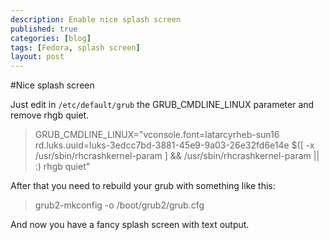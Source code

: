 ```yaml
---
description: Enable nice splash screen
published: true
categories: [blog]
tags: [Fedora, splash screen]
layout: post
---
```

#Nice splash screen

Just edit in `/etc/default/grub` the GRUB_CMDLINE_LINUX parameter and remove rhgb quiet.

>GRUB_CMDLINE_LINUX="vconsole.font=latarcyrheb-sun16 rd.luks.uuid=luks-3edcc7bd-3881-45e9-9a03-26e32fd6e14e $([ -x /usr/sbin/rhcrashkernel-param ] && /usr/sbin/rhcrashkernel-param || :) rhgb quiet"

After that you need to rebuild your grub with something like this:

>grub2-mkconfig -o /boot/grub2/grub.cfg

And now you have a fancy splash screen with text output. 
